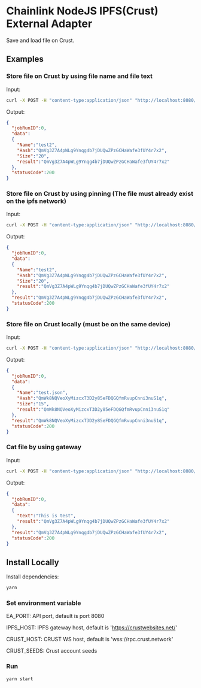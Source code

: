 # Chainlink NodeJS IPFS(Crust) External Adapter

Save and load file on Crust. 

## Examples

### Store file on Crust by using file name and file text

Input:

```bash
curl -X POST -H "content-type:application/json" "http://localhost:8080/" --data '{ "id": 0, "data": {"method":"add","text_for_file_name":"test2", "text_for_file":"This is test"}}'
```

Output:

```json
{
  "jobRunID":0,
  "data":
  {
    "Name":"test2",
    "Hash":"QmVg3Z7A4pWLg9Ynqg4b7jDUQwZPzGCHaWafe3fUY4r7x2",
    "Size":"20",
    "result":"QmVg3Z7A4pWLg9Ynqg4b7jDUQwZPzGCHaWafe3fUY4r7x2"
  },
  "statusCode":200
}

```

### Store file on Crust by using pinning (The file must already exist on the ipfs network)

Input:

```bash
curl -X POST -H "content-type:application/json" "http://localhost:8080/" --data '{ "id": 0, "data": {"method":"pin", "cid":"QmVg3Z7A4pWLg9Ynqg4b7jDUQwZPzGCHaWafe3fUY4r7x2"}}'
```

Output:

```json
{
  "jobRunID":0,
  "data":
  {
    "Name":"test2",
    "Hash":"QmVg3Z7A4pWLg9Ynqg4b7jDUQwZPzGCHaWafe3fUY4r7x2",
    "Size":"20",
    "result":"QmVg3Z7A4pWLg9Ynqg4b7jDUQwZPzGCHaWafe3fUY4r7x2"
  },
  "result":"QmVg3Z7A4pWLg9Ynqg4b7jDUQwZPzGCHaWafe3fUY4r7x2",
  "statusCode":200
}

```

### Store file on Crust locally (must be on the same device)

Input:

```bash
curl -X POST -H "content-type:application/json" "http://localhost:8080/" --data '{ "id": 0, "data": {"method":"add", "file":"./file_uploads/test.json"}}'
```

Output:

```json
{
  "jobRunID":0,
  "data":
  {
    "Name":"test.json",
    "Hash":"QmWk8NQVeoXyMizcxT3D2y85eFDQGQfmRvupCnni3nuS1q",
    "Size":"15",
    "result":"QmWk8NQVeoXyMizcxT3D2y85eFDQGQfmRvupCnni3nuS1q"
  },
  "result":"QmWk8NQVeoXyMizcxT3D2y85eFDQGQfmRvupCnni3nuS1q",
  "statusCode":200
}

```

### Cat file by using gateway

Input:

```bash
curl -X POST -H "content-type:application/json" "http://localhost:8080/" --data '{ "id": 0, "data": {"method":"cat", "cid":"QmVg3Z7A4pWLg9Ynqg4b7jDUQwZPzGCHaWafe3fUY4r7x2"}}'
```

Output:

```json
{
  "jobRunID":0,
  "data":
  {
    "text":"This is test",
    "result":"QmVg3Z7A4pWLg9Ynqg4b7jDUQwZPzGCHaWafe3fUY4r7x2"
  },
  "result":"QmVg3Z7A4pWLg9Ynqg4b7jDUQwZPzGCHaWafe3fUY4r7x2",
  "statusCode":200
}
```

## Install Locally

Install dependencies:

```bash
yarn
```

### Set environment variable

EA_PORT: API port, default is port 8080

IPFS_HOST: IPFS gateway host, default is 'https://crustwebsites.net/'

CRUST_HOST: CRUST WS host, default is 'wss://rpc.crust.network'

CRUST_SEEDS: Crust account seeds

### Run

```bash
yarn start
```
